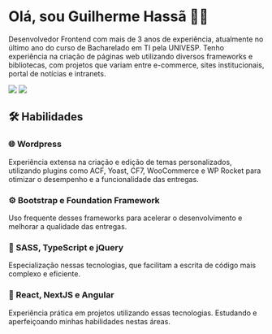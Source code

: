 # Olá, sou Guilherme Hassã 🤝🏻

Desenvolvedor Frontend com mais de 3 anos de experiência, atualmente no último ano do curso de Bacharelado em TI pela UNIVESP. Tenho experiência na criação de páginas web utilizando diversos frameworks e bibliotecas, com projetos que variam entre e-commerce, sites institucionais, portal de notícias e intranets.

<a href="https://www.linkedin.com/in/guilhermehassa/"><img src="https://img.shields.io/badge/LinkedIn-0077B5?style=for-the-badge&logo=linkedin&logoColor=white"><a>
<a href="https://api.whatsapp.com/send?phone=5513981447414"><img src="https://img.shields.io/badge/WhatsApp-25D366?style=for-the-badge&logo=whatsapp&logoColor=white"><a>

## 🛠️ Habilidades
### 🌐 Wordpress 
Experiência extensa na criação e edição de temas personalizados, utilizando plugins como ACF, Yoast, CF7, WooCommerce e WP Rocket para otimizar o desempenho e a funcionalidade das entregas.

### ⚙️ Bootstrap e Foundation Framework
Uso frequente desses frameworks para acelerar o desenvolvimento e melhorar a qualidade das entregas.

### 🎨 SASS, TypeScript e jQuery
Especialização nessas tecnologias, que facilitam a escrita de código mais complexo e eficiente.

### 🚀 React, NextJS e Angular
Experiência prática em projetos utilizando essas tecnologias. Estudando e aperfeiçoando minhas habilidades nestas áreas.

